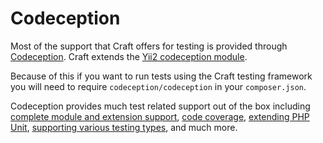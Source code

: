 # Codeception
Most of the support that Craft offers for testing is 
provided through [Codeception](https://codeception.com/). 
Craft extends the [Yii2 codeception module](https://codeception.com/docs/modules/Yii2). 

Because of this if you want to run tests using the Craft testing framework you will need
to require `codeception/codeception` in your `composer.json`.

Codeception provides much test related support out of the box including 
[complete module and extension support](https://codeception.com/docs/06-ModulesAndHelpers),
[code coverage](https://codeception.com/docs/11-Codecoverage), 
[extending PHP Unit](https://codeception.com/docs/05-UnitTests), 
[supporting various testing types](https://codeception.com/docs/01-Introduction), 
and much more. 
